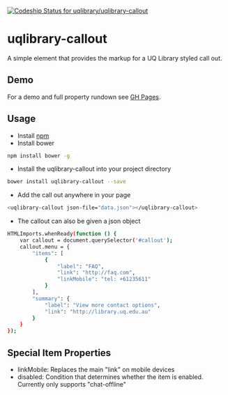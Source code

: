 [ ![Codeship Status for uqlibrary/uqlibrary-callout](https://codeship.com/projects/50a31000-c2f3-0133-5d4e-7e8bd0c2c793/status?branch=master)](https://codeship.com/projects/137960)

# uqlibrary-callout

A simple element that provides the markup for a UQ Library styled call out. 

## Demo

For a demo and full property rundown see [GH Pages](http://uqlibrary.github.io/uqlibrary-callout).

## Usage
- Install [npm](https://nodejs.org/en/download/)
- Install bower
```sh
npm install bower -g
```
- Install the uqlibrary-callout into your project directory
```sh
bower install uqlibrary-callout --save
```
- Add the call out anywhere in your page
```sh
<uqlibrary-callout json-file="data.json"></uqlibrary-callout>
```
- The callout can also be given a json object
```sh
HTMLImports.whenReady(function () {
    var callout = document.querySelector('#callout');
    callout.menu = {
        "items": [
            {
                "label": "FAQ",
                "link": "http://faq.com",
                "linkMobile": "tel: +61235611"
            }
        ],
        "summary": {
            "label": "View more contact options",
            "link": "http://library.uq.edu.au"
        }
    }
});
```

## Special Item Properties
- linkMobile: Replaces the main "link" on mobile devices
- disabled: Condition that determines whether the item is enabled. Currently only supports "chat-offline"
